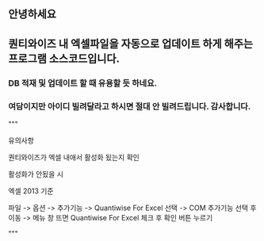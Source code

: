 ## 안녕하세요

## 퀀티와이즈 내 엑셀파일을 자동으로 업데이트 하게 해주는 프로그램 소스코드입니다. 

### DB 적재 및 업데이트 할 때 유용할 듯 하네요.

### 여담이지만 아이디 빌려달라고 하시면 절대 안 빌려드립니다. 감사합니다.

"""

유의사항

퀀티와이즈가 엑셀 내애서 활성화 됬는지 확인

활성화가 안됬을 시 

엑셀 2013 기준 

파일 -> 옵션 -> 추가기능 -> Quantiwise For Excel 선택 -> COM 추가기능 선택 후 이동 -> 메뉴 창 뜨면 Quantiwise For Excel 체크 후 확인 버튼 누르기

"""
